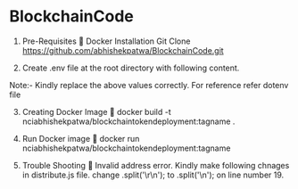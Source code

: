 # BlockchainCode

1.	Pre-Requisites  
Docker
 Installation
Git Clone
https://github.com/abhishekpatwa/BlockchainCode.git

2.	Create .env file at the root directory with following content. 
[^1]:  INFURA_TOKEN= < Infura Project Token >
[^2]:  CONTRACT_ADDRESS= < Address of Contract deployed>
[^3]:  OWNER_ADDRESS= < Metamask Account ID >
[^5]:  PRIVATE_KEY= < Private from Metamask Account >

Note:- Kindly replace the above values correctly. For reference refer dotenv file

3.	Creating Docker Image   
docker build -t nciabhishekpatwa/blockchaintokendeployment:tagname  .

4.	Run Docker image  
docker run nciabhishekpatwa/blockchaintokendeployment:tagname 

5.	Trouble Shooting 
Invalid address error.
Kindly make following chnages in distribute.js file.
change .split('\r\n'); to .split('\n'); on line number 19.
